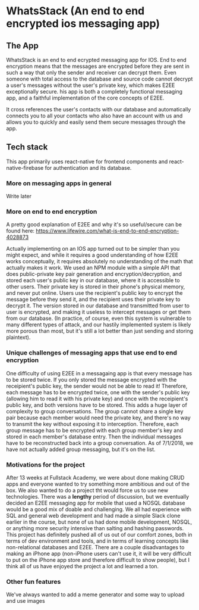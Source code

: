 # WhatsStack (An end to end encrypted ios messaging app)

## The App

WhatsStack is an end to end ecrypted messaging app for IOS. End to end encryption means that the messages are encrypted before they are sent in such a way that only the sender and receiver can decrypt them. Even someone with total access to the database and source code cannot decrypt a user's messages without the user's private key, which makes E2EE exceptionally secure. his app is both a completely functional messaging app, and a faithful implementation of the core concepts of E2EE.

It cross references the user's contacts with our database and automatically connects you to all your contacts who also have an account with us and allows you to quickly and easily send them secure messages through the app.

## Tech stack

This app primarily uses react-native for frontend components and react-native-firebase for authentication and its database.

### More on messaging apps in general

Write later

### More on end to end encryption

A pretty good explanation of E2EE and why it's so useful/secure can be found here: https://www.lifewire.com/what-is-end-to-end-encryption-4028873

Actually implementing on an IOS app turned out to be simpler than you might expect, and while it requires a good understanding of how E2EE works conceptually, it requires absolutely no understanding of the math that actually makes it work. We used an NPM module with a simple API that does public-private key pair generation and encryption/decryption, and stored each user's public key in our database, where it is accessible to other users. Their private key is stored in their phone's physical memory, and never put online. Users use the recipient's public key to encrypt the message before they send it, and the recipient uses their private key to decrypt it. The version stored in our database and transmitted from user to user is encrypted, and making it useless to intercept messages or get them from our database. (In practice, of course, even this system is vulnerable to many different types of attack, and our hastily implemented system is likely more porous than most, but it's still a lot better than just sending and storing plaintext).

### Unique challenges of messaging apps that use end to end encryption

One difficulty of using E2EE in a messagaing app is that every message has to be stored twice. If you only stored the message encrypted with the receipient's public key, the sender would not be able to read it! Therefore, each message has to be encrypted twice, one with the sender's public key (allowing him to read it with his private key) and once with the receipient's public key, and both versions have to be stored. This adds a huge layer of complexity to group conversations. The group cannot share a single key pair because each member would need the private key, and there's no way to transmit the key without exposing it to interception. Therefore, each group message has to be encrypted with each group member's key and stored in each member's database entry. Then the individual messages have to be reconstructed back into a group conversation. As of 7/1/2018, we have not actually added group messaging, but it's on the list.

### Motivations for the project

After 13 weeks at Fullstack Academy, we were about done making CRUD apps and everyone wanted to try something more ambitious and out of the box. We also wanted to do a project tht would force us to use new technologies. There was a **lengthy** period of discussion, but we eventually decided an E2EE messaging app for mobile that used a NOSQL database would be a good mix of doable and challenging. We all had experience with SQL and general web development and had made a simple Slack clone earlier in the course, but none of us had done mobile development, NOSQL, or anything more security intensive than salting and hashing passwords. This project has definitely pushed all of us out of our comfort zones, both in terms of dev environment and tools, and in terms of learning concepts like non-relational databases and E2EE. There are a couple disadvantages to making an iPhone app (non-iPhone users can't use it, it will be very difficult to put on the iPhone app store and therefore difficult to show people), but I think all of us have enjoyed the project a lot and learned a ton.

### Other fun features

We've always wanted to add a meme generator and some way to upload and use images
